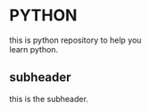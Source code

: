 # PYTHON


this is python repository to help you <br>
learn python.

## subheader

this is the subheader.
